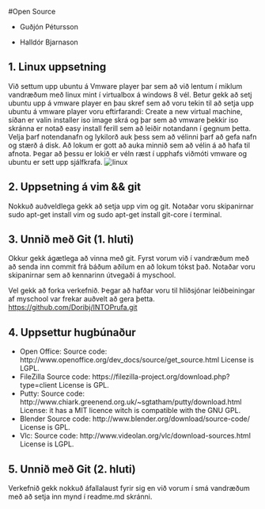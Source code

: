 #Open Source

<ul>
<li><p>Guðjón Pétursson</p></li>
<li><p>Halldór Bjarnason</p></li>
</ul>

## 1. Linux uppsetning

Við settum upp ubuntu á Vmware player þar sem að við lentum í 
miklum vandræðum með linux mint í virtualbox á windows 8 vél. Betur gekk
að setj ubuntu upp á vmware player en þau skref 
sem að voru tekin til að setja upp ubuntu á vmware player voru 
eftirfarandi: Create a new virtual machine, síðan er valin installer
iso image skrá og þar sem að vmware þekkir iso skránna er notað easy 
install ferill sem að leiðir notandann í gegnum þetta. Velja þarf 
notendanafn og lykilorð auk þess sem að vélinni þarf að gefa nafn og 
stærð á disk. Að lokum er gott að auka minnið sem að vélin á að hafa
til afnota. Þegar að þessu er lokið er véln ræst í upphafs viðmóti 
vmware og ubuntu er sett upp sjálfkrafa.
![linux](https://f.cloud.github.com/assets/5690482/1351438/9142baa8-3725-11e3-98c1-1e95a4df9433.jpg)

## 2. Uppsetning á vim && git

Nokkuð auðveldlega gekk að setja upp vim og git. Notaðar voru skipanirnar 
sudo apt-get install vim og sudo apt-get install git-core í terminal.

## 3. Unnið með Git (1. hluti)
Okkur gekk ágætlega að vinna með git. Fyrst vorum við í vandræðum með að senda inn commit frá 
báðum aðilum en að lokum tókst það. Notaðar voru skipanirnar sem að kennarinn útvegaði á myschool.

Vel gekk að forka verkefnið. Þegar að hafðar voru til hliðsjónar leiðbeiningar af  myschool var
frekar auðvelt að gera þetta. https://github.com/Doribj/INTOPrufa.git


## 4. Uppsettur hugbúnaður
<ul>
<li>Open Office:
Source code: http://www.openoffice.org/dev_docs/source/get_source.html
License is LGPL.</li>
 <li>FileZilla
Source code:
https://filezilla-project.org/download.php?type=client
License is GPL.</li>
<li>Putty:
Source code: http://www.chiark.greenend.org.uk/~sgtatham/putty/download.html
License: it has a MIT licence witch is compatible with the GNU GPL.</li>
<li>Blender
Source code: http://www.blender.org/download/source-code/
License is GPL.</li>
<li>Vlc:
Source code: http://www.videolan.org/vlc/download-sources.html
License is LGPL.</li>
</ul>

## 5. Unnið með Git (2. hluti)

Verkefnið gekk nokkuð áfallalaust fyrir sig en við vorum í smá vandræðum með að setja inn mynd í readme.md skránni.

